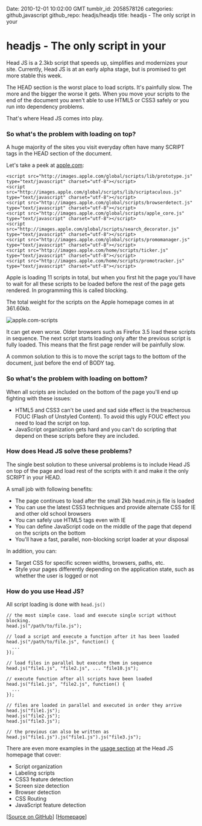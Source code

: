 Date: 2010-12-01 10:02:00 GMT
tumblr_id: 2058578126
categories: github,javascript
github_repo: headjs/headjs
title: headjs - The only script in your <HEAD>

# headjs - The only script in your <HEAD>

Head JS is a 2.3kb script that speeds up, simplifies and modernizes your site. Currently, Head JS is at an early alpha stage, but is promised to get more stable this week.

The HEAD section is the worst place to load scripts. It's painfully slow. The more and the bigger the worse it gets. When you move your scripts to the end of the document you aren't able to use HTML5 or CSS3 safely or you run into dependency problems.

That's where Head JS comes into play.

### So what's the problem with loading on top?

A huge majority of the sites you visit everyday often have many SCRIPT tags in the HEAD section of the document.

Let's take a peek at [apple.com](http://www.apple.com/):

    <script src="http://images.apple.com/global/scripts/lib/prototype.js" type="text/javascript" charset="utf-8"></script>
    <script src="http://images.apple.com/global/scripts/lib/scriptaculous.js" type="text/javascript" charset="utf-8"></script>
    <script src="http://images.apple.com/global/scripts/browserdetect.js" type="text/javascript" charset="utf-8"></script>
    <script src="http://images.apple.com/global/scripts/apple_core.js" type="text/javascript" charset="utf-8"></script>
    <script src="http://images.apple.com/global/scripts/search_decorator.js" type="text/javascript" charset="utf-8"></script>
    <script src="http://images.apple.com/global/scripts/promomanager.js" type="text/javascript" charset="utf-8"></script>
    <script src="http://images.apple.com/home/scripts/ticker.js" type="text/javascript" charset="utf-8"></script>
    <script src="http://images.apple.com/home/scripts/promotracker.js" type="text/javascript" charset="utf-8"></script>

Apple is loading 11 scripts in total, but when you first hit the page you'll have to wait for all these scripts to be loaded before the rest of the page gets rendered. In programming this is called blocking.

The total weight for the scripts on the Apple homepage comes in at 361.60kb.

<img src="http://cl.ly/383e2Q0u440t0a3E0Z1J/apple.com-scripts.png" alt="apple.com-scripts" />

It can get even worse. Older browsers such as Firefox 3.5 load these scripts in sequence. The next script starts loading only after the previous script is fully loaded. This means that the first page render will be painfully slow.

A common solution to this is to move the script tags to the bottom of the document, just before the end of BODY tag.

### So what's the problem with loading on bottom?

When all scripts are included on the bottom of the page you'll end up fighting with these issues:

* HTML5 and CSS3 can't be used and sad side effect is the treacherous FOUC (Flash of Unstyled Content). To avoid this ugly FOUC effect you need to load the script on top.
* JavaScript organization gets hard and you can't do scripting that depend on these scripts before they are included.

### How does Head JS solve these problems?

The single best solution to these universal problems is to include Head JS on top of the page and load rest of the scripts with it and make it the only SCRIPT in your HEAD.

A small job with following benefits:

* The page continues to load after the small 2kb head.min.js file is loaded
* You can use the latest CSS3 techniques and provide alternate CSS for IE and other old school browsers
* You can safely use HTML5 tags even with IE
* You can define JavaScript code on the middle of the page that depend on the scripts on the bottom
* You'll have a fast, parallel, non-blocking script loader at your disposal

In addition, you can:

* Target CSS for specific screen widths, browsers, paths, etc.
* Style your pages differently depending on the application state, such as whether the user is logged or not

### How do you use Head JS?

All script loading is done with `head.js()`

    // the most simple case. load and execute single script without blocking. 
    head.js("/path/to/file.js");
 
    // load a script and execute a function after it has been loaded
    head.js("/path/to/file.js", function() {
      ...
    });
 
    // load files in parallel but execute them in sequence
    head.js("file1.js", "file2.js", ... "file10.js");
 
    // execute function after all scripts have been loaded
    head.js("file1.js", "file2.js", function() {
      ...
    });
 
    // files are loaded in parallel and executed in order they arrive
    head.js("file1.js");
    head.js("file2.js");
    head.js("file3.js");
 
    // the previous can also be written as 
    head.js("file1.js").js("file1.js").js("file3.js");
    
There are even more examples in the [usage section](http://headjs.com/#usage) at the Head JS homepage that cover:

* Script organization
* Labeling scripts
* CSS3 feature detection
* Screen size detection
* Browser detection
* CSS Routing
* JavaScript feature detection

[[Source on GitHub](https://github.com/headjs/headjs)] [[Homepage](http://headjs.com)]
